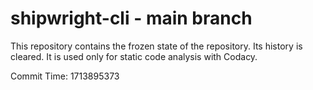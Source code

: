 # shipwright-cli - main branch

This repository contains the frozen state of the repository.
Its history is cleared. It is used only for static code
analysis with Codacy.

Commit Time: 1713895373